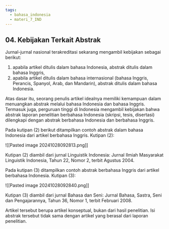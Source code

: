 ```yaml
---
tags:
  - bahasa_indonesia
  - materi_7_IND
---
```

## 04. Kebijakan Terkait Abstrak

Jurnal-jurnal nasional terakreditasi sekarang mengambil kebijakan sebagai berikut: 

1) apabila artikel ditulis dalam bahasa Indonesia, abstrak ditulis dalam bahasa Inggris, 
2) apabila artikel ditulis dalam bahasa internasional (bahasa Inggris, Perancis, Spanyol, Arab, dan Mandarin), abstrak ditulis dalam bahasa Indonesia.

Atas dasar itu, seorang penulis artikel idealnya memiliki kemampuan dalam menuangkan abstrak melalui bahasa Indonesia dan bahasa Inggris. Termasuk juga, perguruan tinggi di Indonesia mengambil kebijakan bahwa abstrak laporan penelitian berbahasa Indonesia (skripsi, tesis, disertasi) dilengkapi dengan abstrak berbahasa Indonesia dan berbahasa Inggris.

Pada kutipan (2) berikut ditampilkan contoh abstrak dalam bahasa Indonesia dari artikel berbahasa Inggris. Kutipan (2):

![[Pasted image 20241028092813.png]]

Kutipan (2) diambil dari jurnal Linguistik Indonesia: Jurnal Ilmiah Masyarakat Linguistik Indonesia, Tahun 22, Nomor 2, terbit Agustus 2004.


Pada kutipan (3) ditampilkan contoh abstrak berbahasa Inggris dari artikel berbahasa Indonesia. Kutipan (3):

![[Pasted image 20241028092840.png]]

Kutipan (3) diambil dari jurnal Bahasa dan Seni: Jurnal Bahasa, Sastra, Seni dan Pengajarannya, Tahun 36, Nomor 1, terbit Februari 2008.

Artikel tersebut berupa artikel konseptual, bukan dari hasil penelitian. Isi abstrak tersebut tidak sama dengan artikel yang berasal dari laporan penelitian.